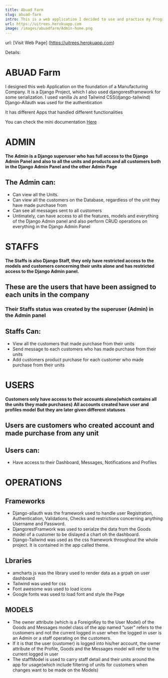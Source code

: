```yaml
---
title: Abuad Farm
slug: abuad-farm
intro: This is a web application I decided to use and practice my Programming skill. It is web application based off of a manufacturing company idea.
url: https://uitrees.herokuapp.com
image: /images/abuadfarm/Admin-home.png
---
```



url: [Visit Web Page] (https://uitrees.herokuapp.com)


Details: 
# ABUAD Farm


I designed this web Application on the foundation of a Manufacturing Company.
It is a Django Project, which I also used djangorestframework for some serialization.
I used vanilla Js and Tailwind CSS(django-tailwind)
Django-Allauth was used for the authentication 

It has different Apps that handled different functionalities

You can check the mini documentation [Here](https://github.com/Dharmzeey/ABUADFarm/blob/master/code_docs.txt)


# ADMIN
**The Admin is a Django superuser who has full access to the Django Admin Panel and also to all the units and products and all customers both in the Django Admin Panel and the other Admin Page** 
## The Admin can:
- Can view all the Units.
- Can view all the customers on the Database, regardless of the unit they have made purchase from 
- Can see all messages sent to all customers 
- Untimately, can have access to all the features, models and everything of the Django Admin panel and also perform CRUD operations on everything in the Django Admin Panel 

# STAFFS
**The Staffs is also Django Staff, they only have restricted access to the models and customers concerning their units alone and has restricted access to the Django Admin panel.**
## These are the users that have been assigned to each units in the company 
### Their Staffs status was created by the superuser (Admin) in the Admin panel 
## Staffs Can:
- View all the customers that made purchase from their units 
- Send message to each customers who has made purchase from their units 
- Add customers product purchase for each customer who made purchase from their units 

# USERS
**Customers only have access to their accounts alone(which contains all the units they made purchases)**
**All accounts created have user and  profiles model**
**But they are later given different statuses**
## Users are customers who created account and made purchase from any unit 
## Users can:
- Have access to their Dashboard, Messages, Notifications and Profiles 

# OPERATIONS

## Frameworks
- Django-allauth was the framework used to handle user Registration, Authentication, Validations, Checks and restrictions concerning anything Username and Password.
- DjangorestFramwork was used to serialze the data from the Goods model of a customer to be dislayed a chart oh the dashboard.
- Django-Tailwind was used as the css framework throughout the whole project. It is contained in the app called theme.

## Lbraries
- amcharts js was the library used to render data as a grpah on user dashboard
- Tailwind was used for css
- Font awesome was used to load icons
- Google fonts was used to load font and style the Page

## MODELS
- The owner attribute (which is a ForeignKey to the User Model) of the Goods and Messages model class of the app named "user" refers to the customers and not the current logged in user when the logged in user is an Admin or a staff operating on the customers.
- If it is that the user (customer) is logged into his/her account, the owner attribute of the Profile, Goods and the Messages model will refer to the current logged in user
- The staffModel is used to carry staff detail and their units around the app for usage(which include filtering of units for customers when changes want to be made on the Models)

